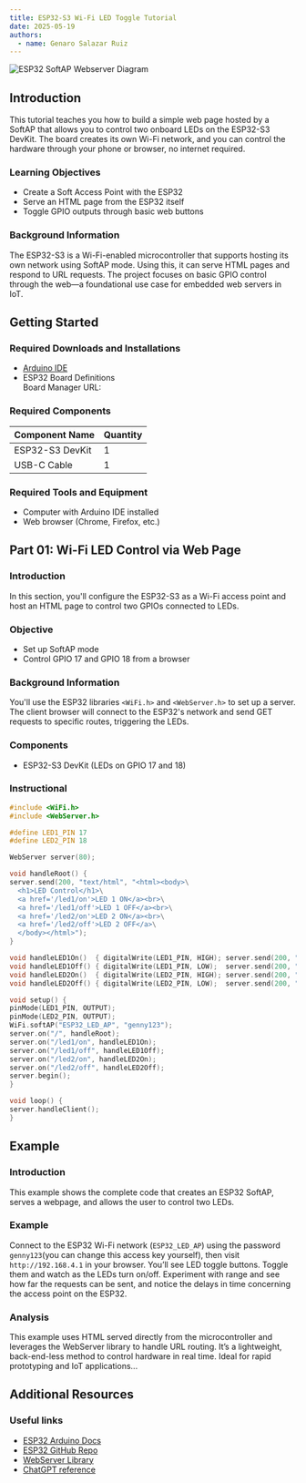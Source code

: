 ```yaml
---
title: ESP32-S3 Wi-Fi LED Toggle Tutorial
date: 2025-05-19
authors:
  - name: Genaro Salazar Ruiz
---
```


![ESP32 SoftAP Webserver Diagram](https://i0.wp.com/randomnerdtutorials.com/wp-content/uploads/2018/07/ESP32-access-point-1.jpg?w=1280&quality=100&strip=all&ssl=1)

## Introduction

This tutorial teaches you how to build a simple web page hosted by a SoftAP that allows you to control two onboard LEDs on the ESP32-S3 DevKit. The board creates its own Wi-Fi network, and you can control the hardware through your phone or browser, no internet required.

### Learning Objectives

- Create a Soft Access Point with the ESP32
- Serve an HTML page from the ESP32 itself
- Toggle GPIO outputs through basic web buttons

### Background Information

The ESP32-S3 is a Wi-Fi-enabled microcontroller that supports hosting its own network using SoftAP mode. Using this, it can serve HTML pages and respond to URL requests. The project focuses on basic GPIO control through the web—a foundational use case for embedded web servers in IoT.

## Getting Started

### Required Downloads and Installations

- [Arduino IDE](https://www.arduino.cc/en/software)
- ESP32 Board Definitions  
  Board Manager URL:

### Required Components

| Component Name   | Quantity |
|------------------|----------|
| ESP32-S3 DevKit  | 1        |
| USB-C Cable      | 1        |

### Required Tools and Equipment

- Computer with Arduino IDE installed
- Web browser (Chrome, Firefox, etc.)

## Part 01: Wi-Fi LED Control via Web Page

### Introduction

In this section, you'll configure the ESP32-S3 as a Wi-Fi access point and host an HTML page to control two GPIOs connected to LEDs.

### Objective

- Set up SoftAP mode
- Control GPIO 17 and GPIO 18 from a browser

### Background Information

You'll use the ESP32 libraries `<WiFi.h>` and `<WebServer.h>` to set up a server. The client browser will connect to the ESP32's network and send GET requests to specific routes, triggering the LEDs.

### Components

- ESP32-S3 DevKit (LEDs on GPIO 17 and 18)

### Instructional

```cpp
#include <WiFi.h>
#include <WebServer.h>

#define LED1_PIN 17
#define LED2_PIN 18

WebServer server(80);

void handleRoot() {
server.send(200, "text/html", "<html><body>\
  <h1>LED Control</h1>\
  <a href='/led1/on'>LED 1 ON</a><br>\
  <a href='/led1/off'>LED 1 OFF</a><br>\
  <a href='/led2/on'>LED 2 ON</a><br>\
  <a href='/led2/off'>LED 2 OFF</a>\
  </body></html>");
}

void handleLED1On()  { digitalWrite(LED1_PIN, HIGH); server.send(200, "text/plain", "LED1 ON"); }
void handleLED1Off() { digitalWrite(LED1_PIN, LOW);  server.send(200, "text/plain", "LED1 OFF"); }
void handleLED2On()  { digitalWrite(LED2_PIN, HIGH); server.send(200, "text/plain", "LED2 ON"); }
void handleLED2Off() { digitalWrite(LED2_PIN, LOW);  server.send(200, "text/plain", "LED2 OFF"); }

void setup() {
pinMode(LED1_PIN, OUTPUT);
pinMode(LED2_PIN, OUTPUT);
WiFi.softAP("ESP32_LED_AP", "genny123");
server.on("/", handleRoot);
server.on("/led1/on", handleLED1On);
server.on("/led1/off", handleLED1Off);
server.on("/led2/on", handleLED2On);
server.on("/led2/off", handleLED2Off);
server.begin();
}

void loop() {
server.handleClient();
}

```
## Example

### Introduction

This example shows the complete code that creates an ESP32 SoftAP, serves a webpage, and allows the user to control two LEDs.

### Example

Connect to the ESP32 Wi-Fi network (`ESP32_LED_AP`) using the password `genny123`(you can change this access key yourself), then visit `http://192.168.4.1` in your browser. You’ll see LED toggle buttons. Toggle them and watch as the LEDs turn on/off. Experiment with range and see how far the requests can be sent, and notice the delays in time concerning the access point on the ESP32.

### Analysis

This example uses HTML served directly from the microcontroller and leverages the WebServer library to handle URL routing. It’s a lightweight, back-end-less method to control hardware in real time. Ideal for rapid prototyping and IoT applications...

## Additional Resources

### Useful links

- [ESP32 Arduino Docs](https://docs.espressif.com/projects/arduino-esp32/en/latest/)
- [ESP32 GitHub Repo](https://github.com/espressif/arduino-esp32)
- [WebServer Library](https://www.arduino.cc/reference/en/libraries/webserver/)
- [ChatGPT reference](https://chatgpt.com/)
